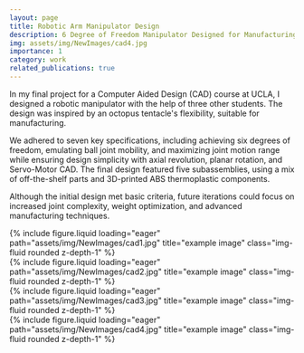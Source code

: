 ```yaml
---
layout: page
title: Robotic Arm Manipulator Design 
description: 6 Degree of Freedom Manipulator Designed for Manufacturing Feasibility
img: assets/img/NewImages/cad4.jpg
importance: 1
category: work
related_publications: true
---
```

In my final project for a Computer Aided Design (CAD) course at UCLA, I designed a robotic manipulator with the help of three other students. The design was inspired by an octopus tentacle's flexibility, suitable for manufacturing. 

We adhered to seven key specifications, including achieving six degrees of freedom, emulating ball joint mobility, and maximizing joint motion range while ensuring design simplicity with axial revolution, planar rotation, and Servo-Motor CAD. The final design featured five subassemblies, using a mix of off-the-shelf parts and 3D-printed ABS thermoplastic components. 

Although the initial design met basic criteria, future iterations could focus on increased joint complexity, weight optimization, and advanced manufacturing techniques.

<div class="row">
    <div class="col-sm mt-3 mt-md-0">
        {% include figure.liquid loading="eager" path="assets/img/NewImages/cad1.jpg" title="example image" class="img-fluid rounded z-depth-1" %}
    </div>
    <div class="col-sm mt-3 mt-md-0">
        {% include figure.liquid loading="eager" path="assets/img/NewImages/cad2.jpg" title="example image" class="img-fluid rounded z-depth-1" %}
    </div>
    <div class="col-sm mt-3 mt-md-0">
        {% include figure.liquid loading="eager" path="assets/img/NewImages/cad3.jpg" title="example image" class="img-fluid rounded z-depth-1" %}
    </div>
</div>
<div class="caption">
</div>
<div class="row">
    <div class="col-sm mt-3 mt-md-0">
        {% include figure.liquid loading="eager" path="assets/img/NewImages/cad4.jpg" title="example image" class="img-fluid rounded z-depth-1" %}
    </div>
</div>
